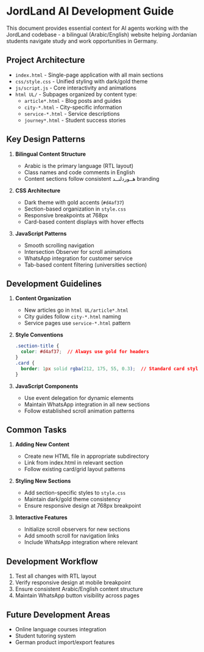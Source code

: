 # JordLand AI Development Guide

This document provides essential context for AI agents working with the JordLand codebase - a bilingual (Arabic/English) website helping Jordanian students navigate study and work opportunities in Germany.

## Project Architecture

- `index.html` - Single-page application with all main sections
- `css/style.css` - Unified styling with dark/gold theme
- `js/script.js` - Core interactivity and animations
- `html UL/` - Subpages organized by content type:
  - `article*.html` - Blog posts and guides
  - `city-*.html` - City-specific information
  - `service-*.html` - Service descriptions
  - `journey*.html` - Student success stories

## Key Design Patterns

1. **Bilingual Content Structure**
   - Arabic is the primary language (RTL layout)
   - Class names and code comments in English
   - Content sections follow consistent هــوردلنــد branding

2. **CSS Architecture**
   - Dark theme with gold accents (`#d4af37`)
   - Section-based organization in `style.css`
   - Responsive breakpoints at 768px
   - Card-based content displays with hover effects

3. **JavaScript Patterns**
   - Smooth scrolling navigation
   - Intersection Observer for scroll animations
   - WhatsApp integration for customer service
   - Tab-based content filtering (universities section)

## Development Guidelines

1. **Content Organization**
   - New articles go in `html UL/article*.html`
   - City guides follow `city-*.html` naming
   - Service pages use `service-*.html` pattern

2. **Style Conventions**
   ```css
   .section-title {
     color: #d4af37;  // Always use gold for headers
   }
   .card {
     border: 1px solid rgba(212, 175, 55, 0.3);  // Standard card styling
   }
   ```

3. **JavaScript Components**
   - Use event delegation for dynamic elements
   - Maintain WhatsApp integration in all new sections
   - Follow established scroll animation patterns

## Common Tasks

1. **Adding New Content**
   - Create new HTML file in appropriate subdirectory
   - Link from index.html in relevant section
   - Follow existing card/grid layout patterns

2. **Styling New Sections**
   - Add section-specific styles to `style.css`
   - Maintain dark/gold theme consistency
   - Ensure responsive design at 768px breakpoint

3. **Interactive Features**
   - Initialize scroll observers for new sections
   - Add smooth scroll for navigation links
   - Include WhatsApp integration where relevant

## Development Workflow

1. Test all changes with RTL layout
2. Verify responsive design at mobile breakpoint
3. Ensure consistent Arabic/English content structure
4. Maintain WhatsApp button visibility across pages

## Future Development Areas

- Online language courses integration
- Student tutoring system
- German product import/export features